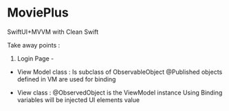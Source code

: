 # MoviePlus
SwiftUI+MVVM with Clean Swift 


Take away points :  
1. Login Page - 
- View Model class :
Is subclass of ObservableObject
@Published objects defined in VM are used for binding

- View class : 
@ObservedObject is the ViewModel instance 
 Using Binding<T> variables will be injected UI elements value
